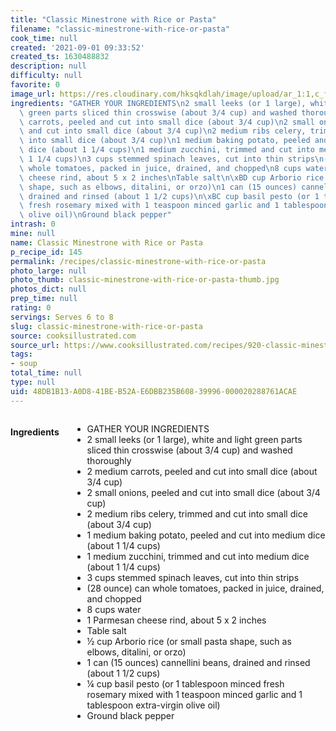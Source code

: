 ```yaml
---
title: "Classic Minestrone with Rice or Pasta"
filename: "classic-minestrone-with-rice-or-pasta"
cook_time: null
created: '2021-09-01 09:33:52'
created_ts: 1630488832
description: null
difficulty: null
favorite: 0
image_url: https://res.cloudinary.com/hksqkdlah/image/upload/ar_1:1,c_fill,dpr_2.0,f_auto,fl_lossy.progressive.strip_profile,g_faces:auto,q_auto:low,w_344/3283_s098-classic-minestrone-article
ingredients: "GATHER YOUR INGREDIENTS\n2 small leeks (or 1 large), white and light\
  \ green parts sliced thin crosswise (about 3/4 cup) and washed thoroughly\n2 medium\
  \ carrots, peeled and cut into small dice (about 3/4 cup)\n2 small onions, peeled\
  \ and cut into small dice (about 3/4 cup)\n2 medium ribs celery, trimmed and cut\
  \ into small dice (about 3/4 cup)\n1 medium baking potato, peeled and cut into medium\
  \ dice (about 1 1/4 cups)\n1 medium zucchini, trimmed and cut into medium dice (about\
  \ 1 1/4 cups)\n3 cups stemmed spinach leaves, cut into thin strips\n(28 ounce) can\
  \ whole tomatoes, packed in juice, drained, and chopped\n8 cups water\n1 Parmesan\
  \ cheese rind, about 5 x 2 inches\nTable salt\n\xBD cup Arborio rice (or small pasta\
  \ shape, such as elbows, ditalini, or orzo)\n1 can (15 ounces) cannellini beans,\
  \ drained and rinsed (about 1 1/2 cups)\n\xBC cup basil pesto (or 1 tablespoon minced\
  \ fresh rosemary mixed with 1 teaspoon minced garlic and 1 tablespoon extra-virgin\
  \ olive oil)\nGround black pepper"
intrash: 0
mine: null
name: Classic Minestrone with Rice or Pasta
p_recipe_id: 145
permalink: /recipes/classic-minestrone-with-rice-or-pasta
photo_large: null
photo_thumb: classic-minestrone-with-rice-or-pasta-thumb.jpg
photos_dict: null
prep_time: null
rating: 0
servings: Serves 6 to 8
slug: classic-minestrone-with-rice-or-pasta
source: cooksillustrated.com
source_url: https://www.cooksillustrated.com/recipes/920-classic-minestrone-with-rice-or-pasta?incode=MCSCM00L0&ref=new_search_experience_2
tags:
- soup
total_time: null
type: null
uid: 48DB1B13-A0D8-41BE-B52A-E6DBB235B608-39996-000020288761ACAE
---
```

<div class="large-8 medium-7 columns" id="writeup">	</div><!-- #writeup -->
</div><!-- #row-one -->
<div class="row" id="row-two">	<div class="medium-4 small-5 columns" id="ingredients"><h4>Ingredients</h4><div class="box box-ingredients content"><ul>
<li>GATHER YOUR INGREDIENTS</li>
<li>2 small leeks (or 1 large), white and light green parts sliced thin crosswise (about 3/4 cup) and washed thoroughly</li>
<li>2 medium carrots, peeled and cut into small dice (about 3/4 cup)</li>
<li>2 small onions, peeled and cut into small dice (about 3/4 cup)</li>
<li>2 medium ribs celery, trimmed and cut into small dice (about 3/4 cup)</li>
<li>1 medium baking potato, peeled and cut into medium dice (about 1 1/4 cups)</li>
<li>1 medium zucchini, trimmed and cut into medium dice (about 1 1/4 cups)</li>
<li>3 cups stemmed spinach leaves, cut into thin strips</li>
<li>(28 ounce) can whole tomatoes, packed in juice, drained, and chopped</li>
<li>8 cups water</li>
<li>1 Parmesan cheese rind, about 5 x 2 inches</li>
<li>Table salt</li>
<li>½ cup Arborio rice (or small pasta shape, such as elbows, ditalini, or orzo)</li>
<li>1 can (15 ounces) cannellini beans, drained and rinsed (about 1 1/2 cups)</li>
<li>¼ cup basil pesto (or 1 tablespoon minced fresh rosemary mixed with 1 teaspoon minced garlic and 1 tablespoon extra-virgin olive oil)</li>
<li>Ground black pepper</li>
</ul>
</div>	</div>	<div class="medium-6 small-7 columns" id="directions">	</div>